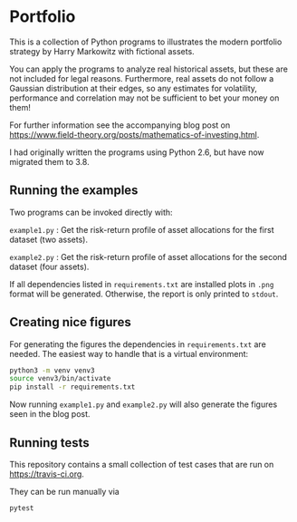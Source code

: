 # Portfolio

This is a collection of Python programs to illustrates the modern portfolio strategy by Harry Markowitz with fictional assets.

You can apply the programs to analyze real historical assets, but these are not included for legal reasons. Furthermore, real assets do not follow a Gaussian distribution at their edges, so any estimates for volatility, performance and correlation may not be sufficient to bet your money on them!

For further information see the accompanying blog post on <https://www.field-theory.org/posts/mathematics-of-investing.html>.

I had originally written the programs using Python 2.6, but have now migrated them to 3.8.

## Running the examples

Two programs can be invoked directly with:

`example1.py`
: Get the risk-return profile of asset allocations for the first dataset (two assets).

`example2.py`
: Get the risk-return profile of asset allocations for the second dataset (four assets).

If all dependencies listed in `requirements.txt` are installed plots in `.png` format will be generated. Otherwise, the report is only printed to `stdout`.

## Creating nice figures

For generating the figures the dependencies in `requirements.txt` are needed. The easiest way to handle that is a virtual environment:
```bash
python3 -m venv venv3
source venv3/bin/activate
pip install -r requirements.txt
```

Now running `example1.py` and `example2.py` will also generate the figures seen in the blog post.

## Running tests

This repository contains a small collection of test cases that are run on <https://travis-ci.org>.

They can be run manually via
```bash
pytest
```
